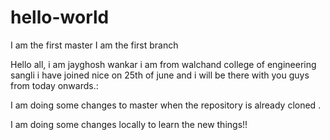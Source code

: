 # hello-world
I am the first master
I am the first branch

Hello all,
i am jayghosh wankar
i am from walchand college of engineering sangli
i have joined nice on 25th of june and i will be there with you guys from today onwards.:

I am doing some changes to master when the repository is already cloned .


I am doing some changes locally to learn the new things!!